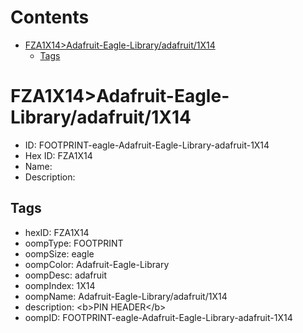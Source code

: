 



Contents
========

* [FZA1X14>Adafruit-Eagle-Library/adafruit/1X14](#fza1x14adafruit-eagle-libraryadafruit1x14)
	* [Tags](#tags)

# FZA1X14>Adafruit-Eagle-Library/adafruit/1X14

- ID: FOOTPRINT-eagle-Adafruit-Eagle-Library-adafruit-1X14
- Hex ID: FZA1X14
- Name: 
- Description: 

## Tags

- hexID: FZA1X14
- oompType: FOOTPRINT
- oompSize: eagle
- oompColor: Adafruit-Eagle-Library
- oompDesc: adafruit
- oompIndex: 1X14
- oompName: Adafruit-Eagle-Library/adafruit/1X14
- description: &lt;b&gt;PIN HEADER&lt;/b&gt;
- oompID: FOOTPRINT-eagle-Adafruit-Eagle-Library-adafruit-1X14
